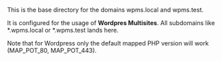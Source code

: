 This is the base directory for the domains wpms.local and wpms.test.

It is configured for the usage of **Wordpres Multisites**. All subdomains like *.wpms.local or *.wpms.test lands here.

Note that for Wordpress only the default mapped PHP version will work (MAP_POT_80, MAP_POT_443).